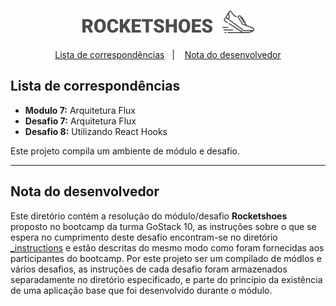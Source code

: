 <h1 align="center">
  <img src="../../.github/rocketshoes-logo.png" alt="Rocketshoes">
</h1>

<p align="center">
  <a href="#lista-de-correspondências">Lista de correspondências</a>&nbsp;&nbsp;&nbsp;|&nbsp;&nbsp;&nbsp;
  <a href="#nota-do-desenvolvedor">Nota do desenvolvedor</a>
</p>

## Lista de correspondências

* **Modulo 7:** Arquitetura Flux
* **Desafio 7:** Arquitetura Flux
* **Desafio 8:** Utilizando React Hooks

Este projeto compila um ambiente de módulo e desafio.

---

## Nota do desenvolvedor

Este diretório contém a resolução do módulo/desafio **Rocketshoes** proposto no bootcamp da turma GoStack 10, as instruções sobre o que se espera no cumprimento deste desafio encontram-se no diretório [_instructions](./_instructions) e estão descritas do mesmo modo como foram fornecidas aos participantes do bootcamp. Por este projeto ser um compilado de módlos e vários desafios, as instruções de cada desafio foram armazenados separadamente no diretório especificado, e parte do princípio da existência de uma aplicação base que foi desenvolvido durante o módulo.
